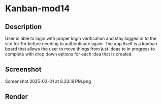 # Kanban-mod14

## Description
User is able to login with proper login verification and stay logged in to the site for 1hr before needing to authenticate again. The app itself is a kanban board that allows the user to move things from just ideas to in progress to complete with drop down options for each idea that is created.

## Screenshot
Screenshot 2025-03-01 at 8.23.19 PM.png

## Render